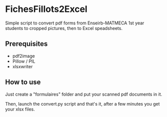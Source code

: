 # FichesFillots2Excel

Simple script to convert pdf forms from Enseirb-MATMECA 1st year students to cropped pictures, then to Excel speadsheets.

## Prerequisites
* pdf2image
* Pillow / PIL
* xlsxwriter


## How to use
Just create a "formulaires" folder and put your scanned pdf documents in it.

Then, launch the convert.py script and that's it, after a few minutes you get your xlsx files.
